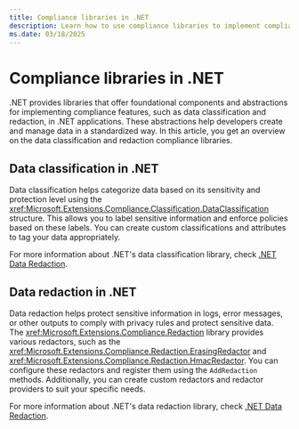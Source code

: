 ```yaml
---
title: Compliance libraries in .NET
description: Learn how to use compliance libraries to implement compliance features in .NET applications.
ms.date: 03/18/2025
---
```


# Compliance libraries in .NET

.NET provides libraries that offer foundational components and abstractions for implementing compliance features, such as data classification and redaction, in .NET applications. These abstractions help developers create and manage data in a standardized way. In this article, you get an overview on the data classification and redaction compliance libraries.

## Data classification in .NET

Data classification helps categorize data based on its sensitivity and protection level using the <xref:Microsoft.Extensions.Compliance.Classification.DataClassification> structure. This allows you to label sensitive information and enforce policies based on these labels. You can create custom classifications and attributes to tag your data appropriately.

For more information about .NET's data classification library, check [.NET Data Redaction](data-classification.md).

## Data redaction in .NET

Data redaction helps protect sensitive information in logs, error messages, or other outputs to comply with privacy rules and protect sensitive data. The <xref:Microsoft.Extensions.Compliance.Redaction> library provides various redactors, such as the <xref:Microsoft.Extensions.Compliance.Redaction.ErasingRedactor> and <xref:Microsoft.Extensions.Compliance.Redaction.HmacRedactor>. You can configure these redactors and register them using the `AddRedaction` methods. Additionally, you can create custom redactors and redactor providers to suit your specific needs.

For more information about .NET's data redaction library, check [.NET Data Redaction](data-redaction.md).
